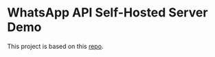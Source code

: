 # WhatsApp API Self-Hosted Server Demo

This project is based on this [repo](https://github.com/pedroslopez/whatsapp-web.js).